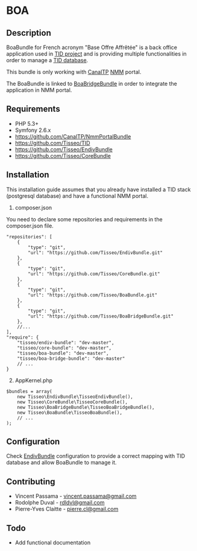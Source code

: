 BOA
===

Description
-----------

BoaBundle for French acronym "Base Offre Affrêtée" is a back office application
used in [TID project](https://github.com/Tisseo/TID) and is providing
multiple functionalities in order to manage a
[TID database](https://raw.githubusercontent.com/Tisseo/TID/master/Diagramme.jpg).

This bundle is only working with [CanalTP](https://github.com/CanalTP)
[NMM](https://github.com/CanalTP/NmmPortalBundle) portal.

The BoaBundle is linked to [BoaBridgeBundle](https://github.com/Tisseo/BoaBridgeBundle)
in order to integrate the application in NMM portal.

Requirements
------------

- PHP 5.3+
- Symfony 2.6.x
- https://github.com/CanalTP/NmmPortalBundle
- https://github.com/Tisseo/TID
- https://github.com/Tisseo/EndivBundle
- https://github.com/Tisseo/CoreBundle

Installation
------------

This installation guide assumes that you already have installed a TID stack
(postgresql database) and have a functional NMM portal.

1. composer.json

You need to declare some repositories and requirements in the composer.json file.

```
"repositories": [
    {
        "type": "git",
        "url": "https://github.com/Tisseo/EndivBundle.git"
    },
    {
        "type": "git",
        "url": "https://github.com/Tisseo/CoreBundle.git"
    },
    {
        "type": "git",
        "url": "https://github.com/Tisseo/BoaBundle.git"
    },
    {
        "type": "git",
        "url": "https://github.com/Tisseo/BoaBridgeBundle.git"
    },
    //...
],
"require": {
    "tisseo/endiv-bundle": "dev-master",
    "tisseo/core-bundle": "dev-master",
    "tisseo/boa-bundle": "dev-master",
    "tisseo/boa-bridge-bundle": "dev-master"
    // ...
}
```

2. AppKernel.php

```
$bundles = array(
    new Tisseo\EndivBundle\TisseoEndivBundle(),
    new Tisseo\CoreBundle\TisseoCoreBundle(),
    new Tisseo\BoaBridgeBundle\TisseoBoaBridgeBundle(),
    new Tisseo\BoaBundle\TisseoBoaBundle(),
    // ...
);
```

Configuration
-------------

Check [EndivBundle](https://github.com/Tisseo/EndivBundle) configuration to provide a correct mapping
with TID database and allow BoaBundle to manage it.

Contributing
------------

- Vincent Passama - vincent.passama@gmail.com
- Rodolphe Duval - rdldvl@gmail.com
- Pierre-Yves Claitte - pierre.cl@gmail.com

Todo
----

- Add functional documentation
